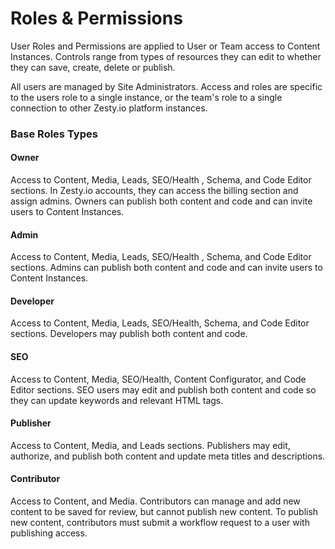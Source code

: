 # Roles & Permissions

User Roles and Permissions are applied to User or Team access to Content Instances. Controls range from types of resources they can edit to whether they can save, create, delete or publish.

All users are managed by Site Administrators. Access and roles are specific to the users role to a single instance, or the team's role to a single connection to other Zesty.io platform instances.

### Base Roles Types

#### **Owner**

Access to Content, Media, Leads, SEO/Health , Schema, and Code Editor sections. In Zesty.io accounts, they can access the billing section and assign admins. Owners can publish both content and code and can invite users to Content Instances.

#### **Admin** 

Access to Content, Media, Leads, SEO/Health , Schema, and Code Editor sections. Admins can publish both content and code and can invite users to Content Instances.

#### Developer

Access to Content, Media, Leads, SEO/Health, Schema, and Code Editor sections. Developers may publish both content and code.

#### SEO 

Access to Content, Media, SEO/Health, Content Configurator, and Code Editor sections. SEO users may edit and publish both content and code so they can update keywords and relevant HTML tags.

#### Publisher

Access to Content, Media, and Leads sections. Publishers may edit, authorize, and publish both content and update meta titles and descriptions.

#### Contributor

Access to Content, and Media. Contributors can manage and add new content to be saved for review, but cannot publish new content. To publish new content, contributors must submit a workflow request to a user with publishing access.

